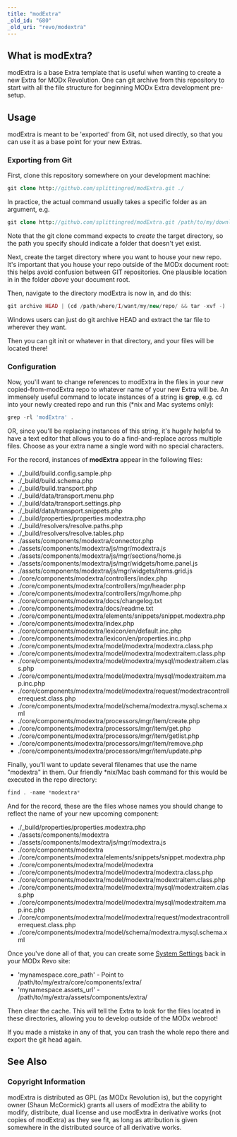 ```yaml
---
title: "modExtra"
_old_id: "680"
_old_uri: "revo/modextra"
---
```


## What is modExtra?

modExtra is a base Extra template that is useful when wanting to create a new Extra for MODx Revolution. One can git archive from this repository to start with all the file structure for beginning MODx Extra development pre-setup.

## Usage

modExtra is meant to be 'exported' from Git, not used directly, so that you can use it as a base point for your new Extras.

### Exporting from Git

First, clone this repository somewhere on your development machine:

``` php 
git clone http://github.com/splittingred/modExtra.git ./
```

In practice, the actual command usually takes a specific folder as an argument, e.g.

``` php 
git clone http://github.com/splittingred/modExtra.git /path/to/my/downloads/modExtra
```

Note that the git clone command expects to _create_ the target directory, so the path you specify should indicate a folder that doesn't yet exist.

Next, create the target directory where you want to house your new repo. It's important that you house your repo outside of the MODx document root: this helps avoid confusion between GIT repositories. One plausible location in in the folder _above_ your document root.

Then, navigate to the directory modExtra is now in, and do this:

``` php 
git archive HEAD | (cd /path/where/I/want/my/new/repo/ && tar -xvf -)
```

Windows users can just do git archive HEAD and extract the tar file to wherever they want.

Then you can git init or whatever in that directory, and your files will be located there!

### Configuration

Now, you'll want to change references to modExtra in the files in your new copied-from-modExtra repo to whatever name of your new Extra will be. An immensely useful command to locate instances of a string is **grep**, e.g. cd into your newly created repo and run this (\*nix and Mac systems only):

``` php 
grep -rl 'modExtra' .
```

OR, since you'll be replacing instances of this string, it's hugely helpful to have a text editor that allows you to do a find-and-replace across multiple files. Choose as your extra name a single word with no special characters.

For the record, instances of **modExtra** appear in the following files:

- ./\_build/build.config.sample.php
- ./\_build/build.schema.php
- ./\_build/build.transport.php
- ./\_build/data/transport.menu.php
- ./\_build/data/transport.settings.php
- ./\_build/data/transport.snippets.php
- ./\_build/properties/properties.modextra.php
- ./\_build/resolvers/resolve.paths.php
- ./\_build/resolvers/resolve.tables.php
- ./assets/components/modextra/connector.php
- ./assets/components/modextra/js/mgr/modextra.js
- ./assets/components/modextra/js/mgr/sections/home.js
- ./assets/components/modextra/js/mgr/widgets/home.panel.js
- ./assets/components/modextra/js/mgr/widgets/items.grid.js
- ./core/components/modextra/controllers/index.php
- ./core/components/modextra/controllers/mgr/header.php
- ./core/components/modextra/controllers/mgr/home.php
- ./core/components/modextra/docs/changelog.txt
- ./core/components/modextra/docs/readme.txt
- ./core/components/modextra/elements/snippets/snippet.modextra.php
- ./core/components/modextra/index.php
- ./core/components/modextra/lexicon/en/default.inc.php
- ./core/components/modextra/lexicon/en/properties.inc.php
- ./core/components/modextra/model/modextra/modextra.class.php
- ./core/components/modextra/model/modextra/modextraitem.class.php
- ./core/components/modextra/model/modextra/mysql/modextraitem.class.php
- ./core/components/modextra/model/modextra/mysql/modextraitem.map.inc.php
- ./core/components/modextra/model/modextra/request/modextracontrollerrequest.class.php
- ./core/components/modextra/model/schema/modextra.mysql.schema.xml
- ./core/components/modextra/processors/mgr/item/create.php
- ./core/components/modextra/processors/mgr/item/get.php
- ./core/components/modextra/processors/mgr/item/getlist.php
- ./core/components/modextra/processors/mgr/item/remove.php
- ./core/components/modextra/processors/mgr/item/update.php

Finally, you'll want to update several filenames that use the name "modextra" in them. Our friendly \*nix/Mac bash command for this would be executed in the repo directory:

``` php 
find . -name *modextra*
```

And for the record, these are the files whose names you should change to reflect the name of your new upcoming component:

- ./\_build/properties/properties.modextra.php
- ./assets/components/modextra
- ./assets/components/modextra/js/mgr/modextra.js
- ./core/components/modextra
- ./core/components/modextra/elements/snippets/snippet.modextra.php
- ./core/components/modextra/model/modextra
- ./core/components/modextra/model/modextra/modextra.class.php
- ./core/components/modextra/model/modextra/modextraitem.class.php
- ./core/components/modextra/model/modextra/mysql/modextraitem.class.php
- ./core/components/modextra/model/modextra/mysql/modextraitem.map.inc.php
- ./core/components/modextra/model/modextra/request/modextracontrollerrequest.class.php
- ./core/components/modextra/model/schema/modextra.mysql.schema.xml

Once you've done all of that, you can create some [System Settings](administering-your-site/settings/system-settings "System Settings") back in your MODx Revo site:

- 'mynamespace.core\_path' - Point to /path/to/my/extra/core/components/extra/
- 'mynamespace.assets\_url' - /path/to/my/extra/assets/components/extra/

Then clear the cache. This will tell the Extra to look for the files located in these directories, allowing you to develop outside of the MODx webroot!

If you made a mistake in any of that, you can trash the whole repo there and export the git head again.

## See Also

### Copyright Information

modExtra is distributed as GPL (as MODx Revolution is), but the copyright owner (Shaun McCormick) grants all users of modExtra the ability to modify, distribute, dual license and use modExtra in derivative works (not copies of modExtra) as they see fit, as long as attribution is given somewhere in the distributed source of all derivative works.
